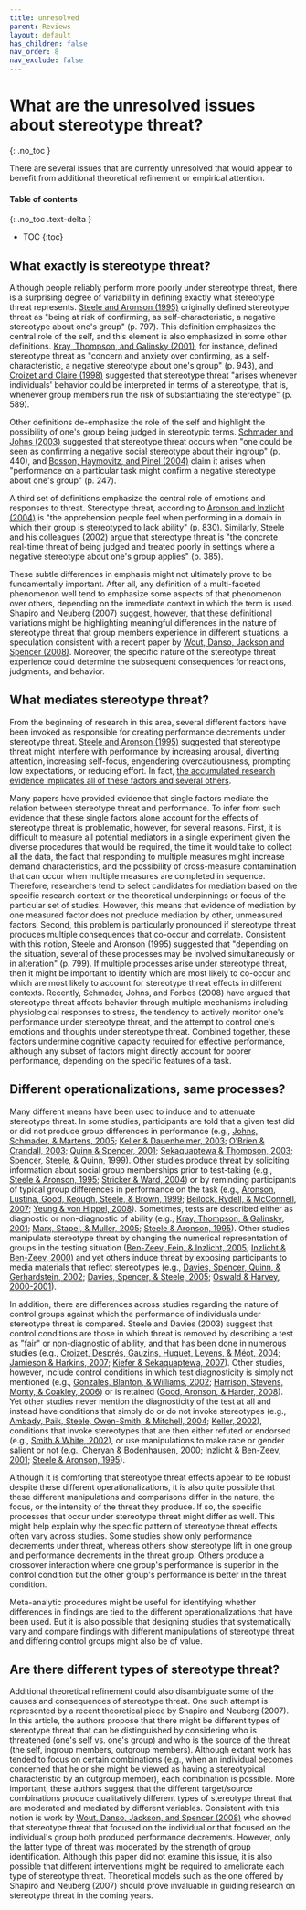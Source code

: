 ```yaml
---
title: unresolved
parent: Reviews
layout: default
has_children: false
nav_order: 8
nav_exclude: false
---
```


# What are the unresolved issues about stereotype threat?
{: .no_toc }

There are several issues that are currently unresolved that would appear to benefit from additional theoretical refinement or empirical attention. 

#### Table of contents
{: .no_toc .text-delta }

- TOC
{:toc}


## What exactly is stereotype threat?

 Although people reliably perform more poorly under stereotype threat, there is a surprising degree of variability in defining exactly what stereotype threat represents. [Steele and Aronson (1995)](../../sources/steele_aronson/) originally defined stereotype threat as "being at risk of confirming, as self-characteristic, a negative stereotype about one's group" (p. 797). This definition emphasizes the central role of the self, and this element is also emphasized in some other definitions. [Kray, Thompson, and Galinsky (2001)](../../sources/kray_thompson_galinsky/), for instance, defined stereotype threat as "concern and anxiety over confirming, as a self-characteristic, a negative stereotype about one's group" (p. 943), and [Croizet and Claire (1998)](../../sources/croizet_claire/) suggested that stereotype threat "arises whenever individuals' behavior could be interpreted in terms of a stereotype, that is, whenever group members run the risk of substantiating the stereotype" (p. 589). 

Other definitions de-emphasize the role of the self and highlight the possibility of one's group being judged in stereotypic terms. [Schmader and Johns (2003)](../../sources/schmader_johns/) suggested that stereotype threat occurs when "one could be seen as confirming a negative social stereotype about their ingroup" (p. 440), and [Bosson, Haymovitz, and Pinel (2004)](../../sources/bosson_haymovitz_pinel/) claim it arises when "performance on a particular task might confirm a negative stereotype about one's group" (p. 247). 

A third set of definitions emphasize the central role of emotions and responses to threat. Stereotype threat, according to [Aronson and Inzlicht (2004)](../../sources/aronson_inzlicht/) is "the apprehension people feel when performing in a domain in which their group is stereotyped to lack ability" (p. 830). Similarly, Steele and his colleagues (2002) argue that stereotype threat is "the concrete real-time threat of being judged and treated poorly in settings where a negative stereotype about one's group applies" (p. 385). 

These subtle differences in emphasis might not ultimately prove to be fundamentally important. After all, any definition of a multi-faceted phenomenon well tend to emphasize some aspects of that phenomenon over others, depending on the immediate context in which the term is used. Shapiro and Neuberg (2007) suggest, however, that these definitional variations might be highlighting meaningful differences in the nature of stereotype threat that group members experience in different situations, a speculation consistent with a recent paper by [Wout, Danso, Jackson and Spencer (2008)](../../sources/wout_danso_jackson_spencer/). Moreover, the specific nature of the stereotype threat experience could determine the subsequent consequences for reactions, judgments, and behavior. 

## What mediates stereotype threat?

 From the beginning of research in this area, several different factors have been invoked as responsible for creating performance decrements under stereotype threat. [Steele and Aronson (1995)](../../sources/steele_aronson/) suggested that stereotype threat might interfere with performance by increasing arousal, diverting attention, increasing self-focus, engendering overcautiousness, prompting low expectations, or reducing effort. In fact, [the accumulated research evidence implicates all of these factors and several others](../../reviews/mechanisms/). 

Many papers have provided evidence that single factors mediate the relation between stereotype threat and performance. To infer from such evidence that these single factors alone account for the effects of stereotype threat is problematic, however, for several reasons. First, it is difficult to measure all potential mediators in a single experiment given the diverse procedures that would be required, the time it would take to collect all the data, the fact that responding to multiple measures might increase demand characteristics, and the possibility of cross-measure contamination that can occur when multiple measures are completed in sequence. Therefore, researchers tend to select candidates for mediation based on the specific research context or the theoretical underpinnings or focus of the particular set of studies. However, this means that evidence of mediation by one measured factor does not preclude mediation by other, unmeasured factors. Second, this problem is particularly pronounced if stereotype threat produces multiple consequences that co-occur and correlate. Consistent with this notion, Steele and Aronson (1995) suggested that "depending on the situation, several of these processes may be involved simultaneously or in alteration" (p. 799). If multiple processes arise under stereotype threat, then it might be important to identify which are most likely to co-occur and which are most likely to account for stereotype threat effects in different contexts. Recently, Schmader, Johns, and Forbes (2008) have argued that stereotype threat affects behavior through multiple mechanisms including physiological responses to stress, the tendency to actively monitor one's performance under stereotype threat, and the attempt to control one's emotions and thoughts under stereotype threat. Combined together, these factors undermine cognitive capacity required for effective performance, although any subset of factors might directly account for poorer performance, depending on the specific features of a task. 

## Different operationalizations, same processes?

 Many different means have been used to induce and to attenuate stereotype threat. In some studies, participants are told that a given test did or did not produce group differences in performance (e.g., [Johns, Schmader, & Martens, 2005](../../sources/johns_schmader_martens/); [Keller & Dauenheimer, 2003](../../sources/keller_dauenheimer/); [O’Brien & Crandall, 2003](../../sources/o'brien_crandall/); [Quinn & Spencer, 2001](../../sources/quinn_spencer/); [Sekaquaptewa & Thompson, 2003](../../sources/sekaquaptewa_thompson_2003/); [Spencer, Steele, & Quinn, 1999](../../sources/spencer_steele_quinn/)). Other studies produce threat by soliciting information about social group memberships prior to test-taking (e.g., [Steele & Aronson, 1995](../../sources/steele_aronson/); [Stricker & Ward, 2004](../../sources/stricker_ward/)) or by reminding participants of typical group differences in performance on the task (e.g., [Aronson, Lustina, Good, Keough, Steele, & Brown, 1999](../../sources/aronson_lustina_good_keough_steele_brown/); [Beilock, Rydell, & McConnell, 2007](../../sources/beilock_rydell_mcconnell/); [Yeung & von Hippel, 2008](../../sources/yeung_vonhippel/)). Sometimes, tests are described either as diagnostic or non-diagnostic of ability (e.g., [Kray, Thompson, & Galinsky, 2001](../../sources/kray_thompson_galinsky/); [Marx, Stapel, & Muller, 2005](../../sources/marx_stapel_muller/); [Steele & Aronson, 1995](../../sources/steele_aronson/)). Other studies manipulate stereotype threat by changing the numerical representation of groups in the testing situation ([Ben-Zeev, Fein, & Inzlicht, 2005](../../sources/ben-zeev_fein_inzlicht/); [Inzlicht & Ben-Zeev, 2000](../../sources/inzlicht_ben-zeev/)) and yet others induce threat by exposing participants to media materials that reflect stereotypes (e.g., [Davies, Spencer, Quinn, & Gerhardstein, 2002](../../sources/davies_spencer_quinn_gerhardstein/); [Davies, Spencer, & Steele, 2005](../../sources/davies_spencer_steele/); [Oswald & Harvey, 2000-2001](../../sources/oswald_harvey/)). 

In addition, there are differences across studies regarding the nature of control groups against which the performance of individuals under stereotype threat is compared. Steele and Davies (2003) suggest that control conditions are those in which threat is removed by describing a test as "fair" or non-diagnostic of ability, and that has been done in numerous studies (e.g., [Croizet, Després, Gauzins, Huguet, Leyens, & Méot, 2004](../../sources/croizet_depres_gauzins_huguet_leyens_meot/); [Jamieson & Harkins, 2007](../../sources/jamieson_harkins/); [Kiefer & Sekaquaptewa, 2007](../../sources/kiefer_sekaquaptewa/)). Other studies, however, include control conditions in which test diagnosticity is simply not mentioned (e.g., [Gonzales, Blanton, & Williams, 2002](../../sources/gonzales_blanton_williams/); [Harrison, Stevens, Monty, & Coakley, 2006](../../sources/harrison_stevens_monty_coakley/)) or is retained ([Good, Aronson, & Harder, 2008](../../sources/good_aronson_harder/)). Yet other studies never mention the diagnosticity of the test at all and instead have conditions that simply do or do not invoke stereotypes (e.g., [Ambady, Paik, Steele, Owen-Smith, & Mitchell, 2004](../../sources/ambady_paik_steele_owen-smith_mitchell/); [Keller, 2002](../../sources/keller/)), conditions that invoke stereotypes that are then either refuted or endorsed (e.g., [Smith & White, 2002](../../sources/smith_white/)), or use manipulations to make race or gender salient or not (e.g., [Cheryan & Bodenhausen, 2000](../../sources/cheryan_bodenhausen/); [Inzlicht & Ben-Zeev, 2001](../../sources/inzlicht_ben-zeev/); [Steele & Aronson, 1995](../../sources/steele_aronson/)). 

Although it is comforting that stereotype threat effects appear to be robust despite these different operationalizations, it is also quite possible that these different manipulations and comparisons differ in the nature, the focus, or the intensity of the threat they produce. If so, the specific processes that occur under stereotype threat might differ as well. This might help explain why the specific pattern of stereotype threat effects often vary across studies. Some studies show only performance decrements under threat, whereas others show stereotype lift in one group and performance decrements in the threat group. Others produce a crossover interaction where one group's performance is superior in the control condition but the other group's performance is better in the threat condition. 

Meta-analytic procedures might be useful for identifying whether differences in findings are tied to the different operationalizations that have been used. But it is also possible that designing studies that systematically vary and compare findings with different manipulations of stereotype threat and differing control groups might also be of value. 

## Are there different types of stereotype threat?

 Additional theoretical refinement could also disambiguate some of the causes and consequences of stereotype threat. One such attempt is represented by a recent theoretical piece by Shapiro and Neuberg (2007). In this article, the authors propose that there might be different types of stereotype threat that can be distinguished by considering who is threatened (one's self vs. one's group) and who is the source of the threat (the self, ingroup members, outgroup members). Although extant work has tended to focus on certain combinations (e.g., when an individual becomes concerned that he or she might be viewed as having a stereotypical characteristic by an outgroup member), each combination is possible. More important, these authors suggest that the different target/source combinations produce qualitatively different types of stereotype threat that are moderated and mediated by different variables. Consistent with this notion is work by [Wout, Danso, Jackson, and Spencer (2008)](../../sources/wout_danso_jackson_spencer/) who showed that stereotype threat that focused on the individual or that focused on the individual's group both produced performance decrements. However, only the latter type of threat was moderated by the strength of group identification. Although this paper did not examine this issue, it is also possible that different interventions might be required to ameliorate each type of stereotype threat. Theoretical models such as the one offered by Shapiro and Neuberg (2007) should prove invaluable in guiding research on stereotype threat in the coming years. 
